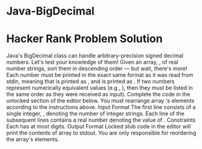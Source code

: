 # Java-BigDecimal

# Hacker Rank Problem Solution


Java's BigDecimal class can handle arbitrary-precision signed decimal numbers. Let's test your knowledge of them!  Given an array, , of  real number strings, sort them in descending order — but wait, there's more! Each number must be printed in the exact same format as it was read from stdin, meaning that  is printed as , and  is printed as . If two numbers represent numerically equivalent values (e.g., ), then they must be listed in the same order as they were received as input).  Complete the code in the unlocked section of the editor below. You must rearrange array 's elements according to the instructions above.  Input Format  The first line consists of a single integer, , denoting the number of integer strings. Each line  of the  subsequent lines contains a real number denoting the value of .  Constraints  Each  has at most  digits. Output Format  Locked stub code in the editor will print the contents of array  to stdout. You are only responsible for reordering the array's elements.

